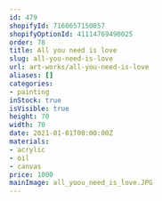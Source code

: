 ```yaml
---
id: 479
shopifyId: 7160657150057
shopifyOptionId: 41114769490025
order: 78
title: All you need is love
slug: all-you-need-is-love
url: art-works/all-you-need-is-love
aliases: []
categories:
- painting
inStock: true
isVisible: true
height: 70
width: 70
date: 2021-01-01T00:00:00Z
materials:
- acrylic
- oil
- canvas
price: 1000
mainImage: all_yoou_need_is_love.JPG
---
```

